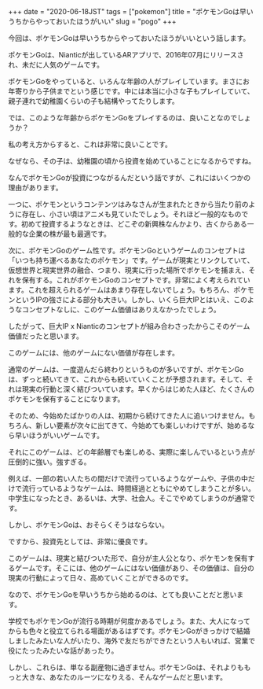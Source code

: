 +++
date = "2020-06-18JST"
tags = ["pokemon"]
title = "ポケモンGoは早いうちからやっておいたほうがいい"
slug = "pogo"
+++

今回は、ポケモンGoは早いうちからやっておいたほうがいいという話します。

ポケモンGoは、Nianticが出しているARアプリで、2016年07月にリリースされ、未だに人気のゲームです。

ポケモンGoをやっていると、いろんな年齢の人がプレイしています。まさにお年寄りから子供までという感じです。中には本当に小さな子もプレイしていて、親子連れで幼稚園くらいの子も結構やってたりします。

では、このような年齢からポケモンGoをプレイするのは、良いことなのでしょうか？

私の考え方からすると、これは非常に良いことです。

なぜなら、その子は、幼稚園の頃から投資を始めていることになるからですね。

なんでポケモンGoが投資につながるんだという話ですが、これにはいくつかの理由があります。

一つに、ポケモンというコンテンツはみなさんが生まれたときから当たり前のように存在し、小さい頃はアニメも見ていたでしょう。それほど一般的なものです。初めて投資するようなときは、どこぞの新興株なんかより、古くからある一般的な企業の株が最も最適です。

次に、ポケモンGoのゲーム性です。ポケモンGoというゲームのコンセプトは「いつも持ち運べるあなたのポケモン」です。ゲームが現実とリンクしていて、仮想世界と現実世界の融合、つまり、現実に行った場所でポケモンを捕まえ、それを保有する。これがポケモンGoのコンセプトです。非常によく考えられています。これを超えられるゲームはあまり存在しないでしょう。もちろん、ポケモンというIPの強さによる部分も大きい。しかし、いくら巨大IPとはいえ、このようなコンセプトなしに、このゲーム価値はありえなかったでしょう。

したがって、巨大IP x Nianticのコンセプトが組み合わさったからこそのゲーム価値だったと思います。

このゲームには、他のゲームにない価値が存在します。

通常のゲームは、一度遊んだら終わりというものが多いですが、ポケモンGoは、ずっと続いてきて、これからも続いていくことが予想されます。そして、それは現実の行動と深く結びついています。早くからはじめた人ほど、たくさんのポケモンを保有することになります。

そのため、今始めたばかりの人は、初期から続けてきた人に追いつけません。もちろん、新しい要素が次々に出てきて、今始めても楽しいわけですが、始めるなら早いほうがいいゲームです。

それにこのゲームは、どの年齢層でも楽しめる、実際に楽しんでいるという点が圧倒的に強い。強すぎる。

例えば、一部の若い人たちの間だけで流行っているようなゲームや、子供の中だけで流行っているようなゲームは、時間経過とともにやめてしまうことが多い。中学生になったとき、あるいは、大学、社会人。そこでやめてしまうのが通常です。

しかし、ポケモンGoは、おそらくそうはならない。

ですから、投資先としては、非常に優良です。

このゲームは、現実と結びついた形で、自分が主人公となり、ポケモンを保有するゲームです。そこには、他のゲームにはない価値があり、その価値は、自分の現実の行動によって日々、高めていくことができるのです。

なので、ポケモンGoを早いうちから始めるのは、とても良いことだと思います。

学校でもポケモンGoが流行る時期が何度かあるでしょう。また、大人になってからも色々と役立てられる場面があるはずです。ポケモンGoがきっかけで結婚しましたみたいな人がいたり、海外で友だちができたという人もいれば、営業で役にたったみたいな話があったり。

しかし、これらは、単なる副産物に過ぎません。ポケモンGoは、それよりももっと大きな、あなたのルーツになりえる、そんなゲームだと思います。

